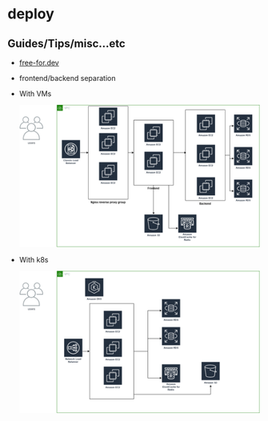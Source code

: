 # deploy

## Guides/Tips/misc...etc

* [free-for.dev](https://github.com/ripienaar/free-for-dev)

* frontend/backend separation
* With VMs

    ![1 VPC with VMs](./java_microservices_VMs.png)
* With k8s

    ![1 VPC with k8s](./java_microservices_k8s.png)